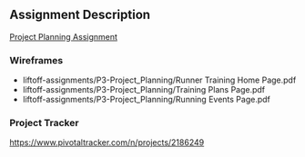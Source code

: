 
## Assignment Description
[Project Planning Assignment](https://education.launchcode.org/liftoff/assignments/planning/)


### Wireframes

* liftoff-assignments/P3-Project_Planning/Runner Training Home Page.pdf
* liftoff-assignments/P3-Project_Planning/Training Plans Page.pdf
* liftoff-assignments/P3-Project_Planning/Running Events Page.pdf

### Project Tracker

https://www.pivotaltracker.com/n/projects/2186249
